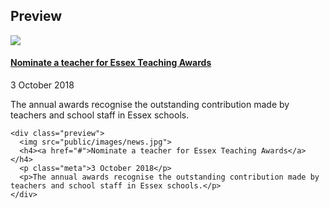 ## Preview

<div class="preview">
  <img src="public/images/news.jpg">
  <h4><a href="#">Nominate a teacher for Essex Teaching Awards</a></h4>
  <p class="meta">3 October 2018</p>
  <p>The annual awards recognise the outstanding contribution made by teachers and school staff in Essex schools.</p>
</div>

    <div class="preview">
      <img src="public/images/news.jpg">
      <h4><a href="#">Nominate a teacher for Essex Teaching Awards</a></h4>
      <p class="meta">3 October 2018</p>
      <p>The annual awards recognise the outstanding contribution made by teachers and school staff in Essex schools.</p>
    </div>
